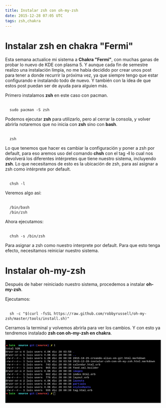 ```yaml
---
title: Instalar zsh con oh-my-zsh
date: 2015-12-28 07:05 UTC
tags: zsh,chakra
---
```

# Instalar zsh en chakra "Fermi"

Esta semana actualice mi sistema a **Chakra "Fermi"**, con muchas ganas de probar lo nuevo de KDE con plasma 5. Y aunque cada fin de semestre realizo una instalación limpia, no me había decidido por crear unos post para tener a donde recurrir la próxima vez, ya que siempre tengo que estar configurando e instalando todo de nuevo. Y también con la ídea de que estos post puedan ser de ayuda para alguien más.

Primero instalamos **zsh** en este caso con pacman.

```

  sudo pacman -S zsh

```

Podemos ejecutar **zsh** para utilizarlo, pero al cerrar la consola, y volver abrirla notaremos que no inicia con **zsh** sino con **bash**.

```

  zsh

```

Lo que tenemos que hacer es cambiar la configuración y poner a zsh por default, para eso aremos uso del comando **chsh** con el tag **-l** lo cual nos devolverá los diferentes intérpretes que tiene nuestro sistema, incluyendo **zsh**. Lo que necesitamos de esto es la ubicación de zsh, para así asignar a zsh como intérprete por default.


 
```

  chsh -l

```
Veremos algo así:  

```

  /bin/bash  
  /bin/zsh

```
Ahora ejecutamos:  

```

  chsh -s /bin/zsh

```

Para asignar a zsh como nuestro interprete por default. Para que esto tenga efecto, necesitamos reiniciar nuestro sistema.

# Instalar oh-my-zsh

Después de haber reiniciado nuestro sistema, procedemos a instalar **oh-my-zsh**.

Ejecutamos:  


```

  sh -c "$(curl -fsSL https://raw.github.com/robbyrussell/oh-my-zsh/master/tools/install.sh)"

```

Cerramos la terminal y volvemos abrirla para ver los cambios. Y con esto ya tendremos instalado **zsh con oh-my-zsh en chakra**.

![Alt text](./images/zsh/zsh.png)

